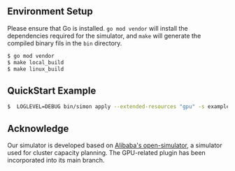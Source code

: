 ## Environment Setup

Please ensure that Go is installed. `go mod vendor` will install the dependencies required for the simulator, and `make` will generate the compiled binary fils in the `bin` directory.

```bash
$ go mod vendor
$ make local_build
$ make linux_build
```

## QuickStart Example

```bash
$  LOGLEVEL=DEBUG bin/simon apply --extended-resources "gpu" -s example/test-scheduler-config.yaml -f example/test-cluster-config.yaml
```

## Acknowledge

Our simulator is developed based on [Alibaba's open-simulator](https://github.com/alibaba/open-simulator), a simulator used for cluster capacity planning. 
The GPU-related plugin has been incorporated into its main branch.